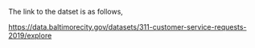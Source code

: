 The link to the datset is as follows, 

https://data.baltimorecity.gov/datasets/311-customer-service-requests-2019/explore
